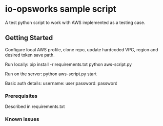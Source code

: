 # io-opsworks sample script

A test python script to work with AWS implemented as a testing case.

## Getting Started

Configure local AWS profile, clone repo, update hardcoded VPC, region and desired token save path.

Run locally:
pip install -r requirements.txt
python aws-script.py

Run on the server:
python aws-script.py start

Basic auth details:
username: user
password: password

### Prerequisites

Described in requirements.txt

### Known issues

